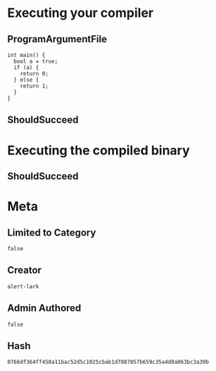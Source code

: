 # Executing your compiler

## ProgramArgumentFile

```
int main() {
  bool a = true;
  if (a) {
    return 0;
  } else {
    return 1;
  }
}
```

## ShouldSucceed

# Executing the compiled binary

## ShouldSucceed

# Meta

## Limited to Category

```
false
```

## Creator

```
alert-lark
```

## Admin Authored

```
false
```

## Hash

```
0766df364ff458a11bac52d5c1025cbab1d7087057b659c35a4d0a063bc3a39b
```
